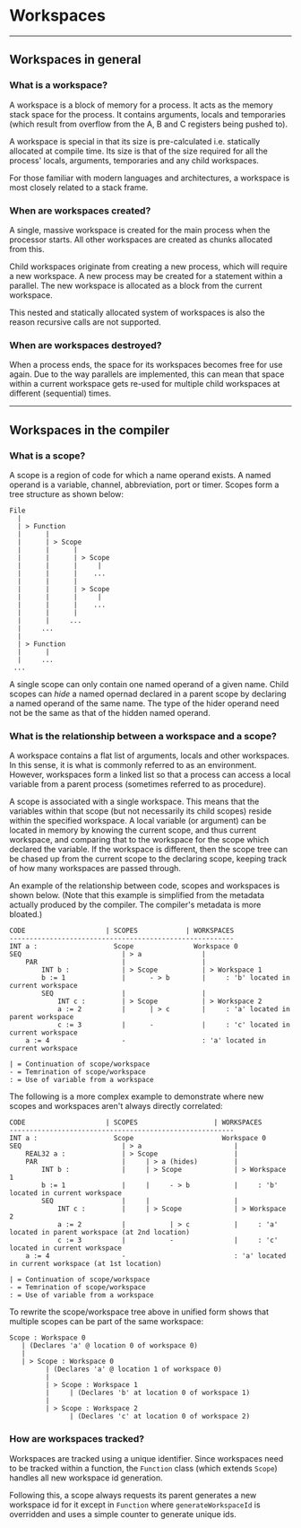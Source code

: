 # Workspaces

---

## Workspaces in general

### What is a workspace?

A workspace is a block of memory for a process. It acts as the memory stack space for the process. It contains arguments, locals and temporaries (which result from overflow from the A, B and C registers being pushed to).

A workspace is special in that its size is pre-calculated i.e. statically allocated at compile time. Its size is that of the size required for all the process' locals, arguments, temporaries and any child workspaces.

For those familiar with modern languages and architectures, a workspace is most closely related to a stack frame.

### When are workspaces created?

A single, massive workspace is created for the main process when the processor starts. All other workspaces are created as chunks allocated from this.

Child workspaces originate from creating a new process, which will require a new workspace. A new process may be created for a statement within a parallel. The new workspace is allocated as a block from the current workspace.

This nested and statically allocated system of workspaces is also the reason recursive calls are not supported.

### When are workspaces destroyed?

When a process ends, the space for its workspaces becomes free for use again. Due to the way parallels are implemented, this can mean that space within a current workspace gets re-used for multiple child workspaces at different (sequential) times.

---

## Workspaces in the compiler

### What is a scope?

A scope is a region of code for which a name operand exists. A named operand is a variable, channel, abbreviation, port or timer. Scopes form a tree structure as shown below:

```
File
  |
  | > Function
  |      |
  |      | > Scope
  |      |      |
  |      |      | > Scope
  |      |      |     |
  |      |      |    ...
  |      |      |
  |      |      | > Scope
  |      |      |     |
  |      |      |    ...
  |      |      |
  |      |     ...
  |     ...
  |
  | > Function
  |      |
  |     ...
 ...
```

A single scope can only contain one named operand of a given name. Child scopes can *hide* a named opernad declared in a parent scope by declaring a named operand of the same name. The type of the hider operand need not be the same as that of the hidden named operand.

### What is the relationship between a workspace and a scope?

A workspace contains a flat list of arguments, locals and other workspaces. In this sense, it is what is commonly referred to as an environment. However, workspaces form a linked list so that a process can access a local variable from a parent process (sometimes referred to as procedure).

A scope is associated with a single workspace. This means that the variables within that scope (but not necessarily its child scopes) reside within the specified workspace. A local variable (or argument) can be located in memory by knowing the current scope, and thus current workspace, and comparing that to the workspace for the scope which declared the variable. If the workspace is different, then the scope tree can be chased up from the current scope to the declaring scope, keeping track of how many workspaces are passed through.

An example of the relationship between code, scopes and workspaces is shown below. (Note that this example is simplified from the metadata actually produced by the compiler. The compiler's metadata is more bloated.)

```
CODE                    | SCOPES            | WORKSPACES
--------------------------------------------------------
INT a :                   Scope               Workspace 0
SEQ                         | > a               |
    PAR                     |                   |
        INT b :             | > Scope           | > Workspace 1
        b := 1              |      - > b        |     : 'b' located in current workspace
        SEQ                 |                   |
            INT c :         | > Scope           | > Workspace 2
            a := 2          |      | > c        |     : 'a' located in parent workspace
            c := 3          |      -            |     : 'c' located in current workspace
    a := 4                  -                   : 'a' located in current workspace

| = Continuation of scope/workspace
- = Temrination of scope/workspace
: = Use of variable from a workspace
```

The following is a more complex example to demonstrate where new scopes and workspaces aren't always directly correlated:

```
CODE                    | SCOPES                   | WORKSPACES
--------------------------------------------------------
INT a :                   Scope                      Workspace 0
SEQ                         | > a                       |
    REAL32 a :              | > Scope                   |
    PAR                     |     | > a (hides)         |
        INT b :             |     | > Scope             | > Workspace 1
        b := 1              |     |     - > b           |     : 'b' located in current workspace
        SEQ                 |     |                     |
            INT c :         |     | > Scope             | > Workspace 2
            a := 2          |           | > c           |     : 'a' located in parent workspace (at 2nd location)
            c := 3          |           -               |     : 'c' located in current workspace
    a := 4                  -                           : 'a' located in current workspace (at 1st location)

| = Continuation of scope/workspace
- = Temrination of scope/workspace
: = Use of variable from a workspace
```

To rewrite the scope/workspace tree above in unified form shows that multiple scopes can be part of the same workspace:

 ```
 Scope : Workspace 0
    | (Declares 'a' @ location 0 of workspace 0)
    |
    | > Scope : Workspace 0
          | (Declares 'a' @ location 1 of workspace 0)
          |
          | > Scope : Workspace 1
          |     | (Declares 'b' at location 0 of workspace 1)
          |
          | > Scope : Workspace 2
                | (Declares 'c' at location 0 of workspace 2)
 ```

### How are workspaces tracked?

Workspaces are tracked using a unique identifier. Since workspaces need to be tracked within a function, the `Function` class (which extends `Scope`) handles all new workspace id generation.

Following this, a scope always requests its parent generates a new workspace id for it except in `Function` where `generateWorkspaceId` is overridden and uses a simple counter to generate unique ids.